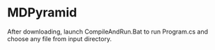 # MDPyramid

After downloading, launch CompileAndRun.Bat to run Program.cs and choose any file from input directory.
